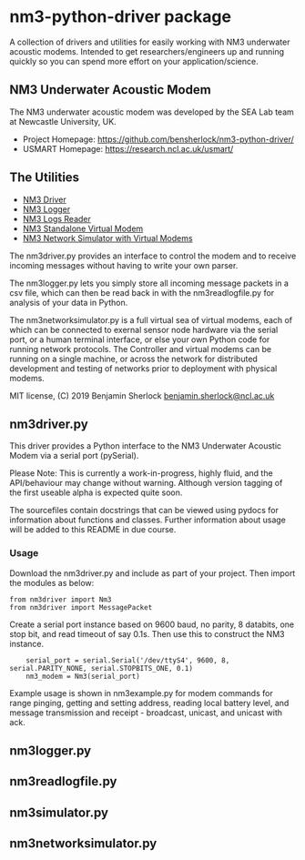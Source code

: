 # nm3-python-driver package

A collection of drivers and utilities for easily working with NM3 underwater acoustic modems. Intended to get researchers/engineers up and running quickly so you can spend more effort on your application/science. 

## NM3 Underwater Acoustic Modem

The NM3 underwater acoustic modem was developed by the SEA Lab team at Newcastle University, UK.

 - Project Homepage: https://github.com/bensherlock/nm3-python-driver/
 - USMART Homepage: https://research.ncl.ac.uk/usmart/
 

## The Utilities

* [NM3 Driver](#nm3driverpy) 
* [NM3 Logger](#nm3loggerpy)
* [NM3 Logs Reader](#nm3readlogfilepy)
* [NM3 Standalone Virtual Modem](#nm3simulatorpy)
* [NM3 Network Simulator with Virtual Modems](#nm3networksimulatorpy)

The nm3driver.py provides an interface to control the modem and to receive incoming messages without having to write your own parser. 

The nm3logger.py lets you simply store all incoming message packets in a csv file, which can then be read back in with the nm3readlogfile.py for analysis of your data in Python. 

The nm3networksimulator.py is a full virtual sea of virtual modems, each of which can be connected to exernal sensor node hardware via the serial port, or a human terminal interface, or else your own Python code for running network protocols. The Controller and virtual modems can be running on a single machine, or across the network for distributed development and testing of networks prior to deployment with physical modems. 

MIT license, (C) 2019 Benjamin Sherlock <benjamin.sherlock@ncl.ac.uk>


## nm3driver.py

This driver provides a Python interface to the NM3 Underwater Acoustic Modem via a serial port (pySerial). 

Please Note: This is currently a work-in-progress, highly fluid, and the API/behaviour may change without warning. Although version tagging of the first useable alpha is expected quite soon.

The sourcefiles contain docstrings that can be viewed using pydocs for information about functions and classes. Further information about usage will be added to this README in due course.

### Usage

Download the nm3driver.py and include as part of your project. Then import the modules as below:
~~~~
from nm3driver import Nm3
from nm3driver import MessagePacket
~~~~

Create a serial port instance based on 9600 baud, no parity, 8 databits, one stop bit, and read timeout of say 0.1s. Then use this to construct the NM3 instance.
~~~
    serial_port = serial.Serial('/dev/ttyS4', 9600, 8, serial.PARITY_NONE, serial.STOPBITS_ONE, 0.1)
    nm3_modem = Nm3(serial_port)
~~~

Example usage is shown in nm3example.py for modem commands for range pinging, getting and setting address, reading local battery level, and message transmission and receipt - broadcast, unicast, and unicast with ack.


## nm3logger.py


## nm3readlogfile.py

## nm3simulator.py

## nm3networksimulator.py


